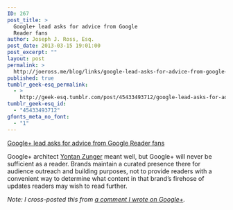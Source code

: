 ```yaml
---
ID: 267
post_title: >
  Google+ lead asks for advice from Google
  Reader fans
author: Joseph J. Ross, Esq.
post_date: 2013-03-15 19:01:00
post_excerpt: ""
layout: post
permalink: >
  http://joeross.me/blog/links/google-lead-asks-for-advice-from-google-reader/
published: true
tumblr_geek-esq_permalink:
  - >
    http://geek-esq.tumblr.com/post/45433493712/google-lead-asks-for-advice-from-google-reader
tumblr_geek-esq_id:
  - "45433493712"
gfonts_meta_no_font:
  - "1"
---
```

<a href='https://plus.google.com/+YonatanZunger/posts/Br8hk1KjY1U#+YonatanZunger/posts/Br8hk1KjY1U'>Google+ lead asks for advice from Google Reader fans</a><div class="link_description"><p>Google+ architect <a href="https://plus.google.com/+YonatanZunger/posts/Br8hk1KjY1U#+YonatanZunger/about" target="_blank">Yontan Zunger</a> meant well, but Google+ will never be sufficient as a reader. Brands maintain a curated presence there for audience outreach and building purposes, not to provide readers with a convenient way to determine what content in that brand&#8217;s firehose of updates readers may wish to read further.</p>

<p><em>Note: I cross-posted this from <a href="https://plus.google.com/101469535519901779879/posts/HsnK5kXUuV2" target="_blank">a comment I wrote on Google+</a>.</em></p></div>